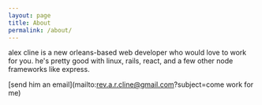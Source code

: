 ```yaml
---
layout: page
title: About
permalink: /about/
---
```


alex cline is a new orleans-based web developer who would love to work for you. he's pretty good with linux, rails, react, and a few other node frameworks like express.

[send him an email](mailto:rev.a.r.cline@gmail.com?subject=come work for me)
